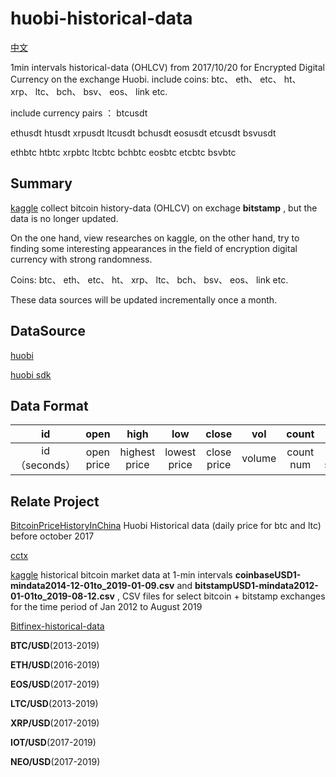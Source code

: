 # huobi-historical-data

[中文](./README_CN.md)

1min intervals historical-data (OHLCV) from 2017/10/20 for  Encrypted Digital Currency on the exchange Huobi. 
include coins: btc、 eth、 etc、 ht、 xrp、 ltc、 bch、 bsv、 eos、 link etc. 

include currency pairs ： btcusdt 

ethusdt htusdt xrpusdt ltcusdt bchusdt eosusdt etcusdt bsvusdt

ethbtc htbtc xrpbtc ltcbtc bchbtc eosbtc etcbtc bsvbtc

## Summary
[kaggle](https://www.kaggle.com/mczielinski/bitcoin-historical-data) collect bitcoin history-data (OHLCV) on exchage **bitstamp** , but the data is no longer updated. 

On the one hand, view researches on kaggle, on the other hand, try to finding some interesting appearances in the field of encryption digital currency with strong randomness.

Coins: btc、 eth、 etc、 ht、 xrp、 ltc、 bch、 bsv、 eos、 link etc.

These data sources will be updated incrementally once a month.

## DataSource

[huobi](https://www.huobi.io)

[huobi sdk](https://huobiapi.github.io/docs/)

## Data Format

|     id     |     open     |     high     |     low     |     close     |     vol     |     count     |     amount     |
|:----------:|:----------:|:----------:|:----------:|:----------:|:----------:|:----------:|:----------:|
|     id（seconds）     |     open price     |     highest price     |     lowest price     |     close price     |     volume     |     count num     |     amount: sum(price*count)     |


## Relate Project

[BitcoinPriceHistoryInChina](https://github.com/speculatecat/BitcoinPriceHistoryInChina) Huobi Historical data (daily price for btc and ltc) before october 2017

[cctx](https://github.com/ccxt/ccxt)

[kaggle](https://www.kaggle.com/mczielinski/bitcoin-historical-data) historical bitcoin market data at 1-min intervals
 **coinbaseUSD1-mindata2014-12-01to_2019-01-09.csv** and **bitstampUSD1-mindata2012-01-01to_2019-08-12.csv** , CSV files for select bitcoin + bitstamp exchanges for the time period of Jan 2012 to August 2019
 
[Bitfinex-historical-data](https://github.com/Zombie-3000/Bitfinex-historical-data)

**BTC/USD**(2013-2019)

**ETH/USD**(2016-2019)

**EOS/USD**(2017-2019)

**LTC/USD**(2013-2019)

**XRP/USD**(2017-2019)

**IOT/USD**(2017-2019)

**NEO/USD**(2017-2019)
